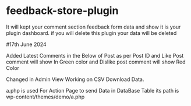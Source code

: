 # feedback-store-plugin
It will kept your comment section feedback form data and show it is your plugin dashboard.
if you will delete this plugin your data will be deleted

#17th June 2024 

Added Latest Comments in the Below of Post as per Post ID and 
Like Post comment will show In Green color and Dislike post comment will show Red Color

Changed in Admin View Working on CSV Download Data.

a.php is used For Action Page to send Data in DataBase Table its path is wp-content/themes/demo/a.php 